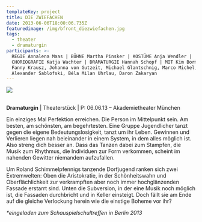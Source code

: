 ```yaml
---
templateKey: project
title: DIE ZWIEFACHEN
date: 2013-06-06T18:00:06.735Z
featuredimage: /img/bfront_diezwiefachen.jpg
tags:
  - theater
  - dramaturgin
participants: >-
  REGIE Annalena Maas | BÜHNE Martha Pinsker | KOSTÜME Anja Wendler |
  CHOREOGRAFIE Katja Wachter | DRAMATURGIE Hannah Schopf | MIT Kim Bormann,
  Fanny Krausz, Johanna von Gutzeit, Michael Glantschnig, Marco Michel,
  Alexander Sablofski, Béla Milan Uhrlau, Daron Zakaryan
---
```

![](/img/img_9983.jpg)

\
**Dramaturgin** | Theaterstück | P: 06.06.13 – Akademietheater München

Ein einziges Mal Perfektion erreichen. Die Person im Mittelpunkt sein. Am besten, am schönsten, am begehrtesten. Eine Gruppe Jugendlicher tanzt gegen die eigene Bedeutungslosigkeit, tanzt um ihr Leben. Gewinnen und Verlieren liegen nah beieinander in einem System, in dem alles möglich ist. Also streng dich besser an. Dass das Tanzen dabei zum Stampfen, die Musik zum Rhythmus, die Individuen zur Form verkommen, scheint im nahenden Gewitter niemandem aufzufallen. 

Um Roland Schimmelpfennigs tanzende Dorfjugend ranken sich zwei Extremwelten: Oben die Aristokratie, in der Schönheitswahn und Oberflächlichkeit zur verkrampften aber noch immer hochglänzenden Fassade erstarrt sind. Unten die Subversion, in der eine Musik noch möglich ist, die Fassaden durchbricht und in Keller einsteigt. Doch fällt sie am Ende auf die gleiche Verlockung herein wie die einstige Boheme vor ihr?

_\*eingeladen zum Schauspielschultreffen in Berlin 2013_
